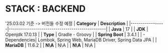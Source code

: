 # STACK : BACKEND
'25.03.02 기준 -> 버전들 수정 예정
| **Category**    | **Description**                                |
|-----------------|------------------------------------------------|
| **Java**        | 17                                             |
| **JDK**         | Openjdk 17.0.13                                |
| **Type**        | Gradle - Groovy                                |
| **Spring Boot** | 3.4.1                                          |
| - Dependencies| Lombok, Spring Web, MariaDB Driver, Spring Data JPA |
| **MariaDB**     | 11.6.2                                         |
| **N\A**         | N\A                                            |
| **N\A**         | N\A                                            |



